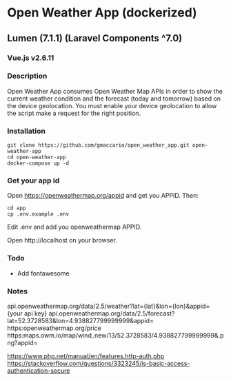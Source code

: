 # Open Weather App (dockerized)

## Lumen (7.1.1) (Laravel Components ^7.0)
### Vue.js v2.6.11

### Description
Open Weather App consumes Open Weather Map APIs in order to show the current weather condition and the forecast (today and tomorrow) based on the device geolocation. You must enable your device geolocation to allow the script make a request for the right position.

### Installation
```
git clone https://github.com/gmaccario/open_weather_app.git open-weather-app
cd open-weather-app
docker-compose up -d
```

### Get your app id
Open https://openweathermap.org/appid and get you APPID. Then:
```
cd app
cp .env.example .env
```
Edit .env and add you openweathermap APPID.

Open http://localhost on your browser.

### Todo
* Add fontawesome

### Notes
api.openweathermap.org/data/2.5/weather?lat={lat}&lon={lon}&appid={your api key}
api.openweathermap.org/data/2.5/forecast?lat=52.3728583&lon=4.938827799999999&appid=<app-id>
https:openweathermap.org/price
https:maps.owm.io/map/wind_new/13/52.3728583/4.938827799999999&.png?appid=<app-id>

https://www.php.net/manual/en/features.http-auth.php
https://stackoverflow.com/questions/3323245/is-basic-access-authentication-secure
